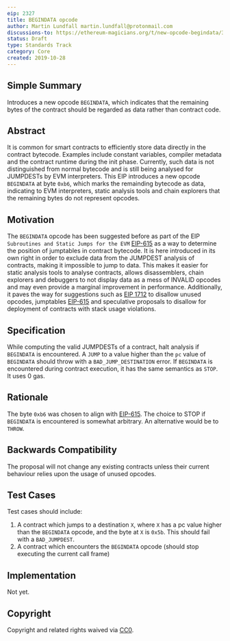 ```yaml
---
eip: 2327
title: BEGINDATA opcode
author: Martin Lundfall martin.lundfall@protonmail.com
discussions-to: https://ethereum-magicians.org/t/new-opcode-begindata/3727
status: Draft
type: Standards Track
category: Core
created: 2019-10-28
---
```


## Simple Summary
<!--"If you can't explain it simply, you don't understand it well enough." Provide a simplified and layman-accessible explanation of the EIP.-->
Introduces a new opcode `BEGINDATA`, which indicates that the remaining bytes of the contract should be regarded as data rather than contract code.

## Abstract
<!--A short (~200 word) description of the technical issue being addressed.-->
It is common for smart contracts to efficiently store data directly in the contract bytecode. Examples include constant variables, compiler metadata and the contract runtime during the init phase. Currently, such data is not distinguished from normal bytecode and is still being analysed for JUMPDESTs by EVM interpreters. This EIP introduces a new opcode `BEGINDATA` at byte `0xb6`, which marks the remainding bytecode as data, indicating to EVM interpreters, static analysis tools and chain explorers that the remaining bytes do not represent opcodes.

## Motivation
<!--The motivation is critical for EIPs that want to change the Ethereum protocol. It should clearly explain why the existing protocol specification is inadequate to address the problem that the EIP solves. EIP submissions without sufficient motivation may be rejected outright.-->
The `BEGINDATA` opcode has been suggested before as part of the EIP `Subroutines and Static Jumps for the EVM` [EIP-615](https://github.com/ethereum/EIPs/blob/master/EIPS/eip-615.md) as a way to determine the position of jumptables in contract bytecode. It is here introduced in its own right in order to exclude data from the JUMPDEST analysis of contracts, making it impossible to jump to data. This makes it easier for static analysis tools to analyse contracts, allows disassemblers, chain explorers and debuggers to not display data as a mess of INVALID opcodes and may even provide a marginal improvement in performance. Additionally, it paves the way for suggestions such as [EIP 1712](https://github.com/ethereum/EIPs/pull/1712) to disallow unused opcodes, jumptables [EIP-615](https://github.com/ethereum/EIPs/blob/master/EIPS/eip-615.md) and speculative proposals to disallow for deployment of contracts with stack usage violations.

## Specification
<!--The technical specification should describe the syntax and semantics of any new feature. The specification should be detailed enough to allow competing, interoperable implementations for any of the current Ethereum platforms (go-ethereum, parity, cpp-ethereum, ethereumj, ethereumjs, and [others](https://github.com/ethereum/wiki/wiki/Clients)).-->
While computing the valid JUMPDESTs of a contract, halt analysis if `BEGINDATA` is encountered. A `JUMP` to a value higher than the `pc` value of `BEGINDATA` should throw with a `BAD_JUMP_DESTINATION` error.
If `BEGINDATA` is encountered during contract execution, it has the same semantics as `STOP`. It uses 0 gas.

## Rationale
<!--The rationale fleshes out the specification by describing what motivated the design and why particular design decisions were made. It should describe alternate designs that were considered and related work, e.g. how the feature is supported in other languages. The rationale may also provide evidence of consensus within the community, and should discuss important objections or concerns raised during discussion.-->
The byte `0xb6` was chosen to align with [EIP-615](https://github.com/ethereum/EIPs/blob/master/EIPS/eip-615.md). 
The choice to STOP if `BEGINDATA` is encountered is somewhat arbitrary. An alternative would be to `THROW`.

## Backwards Compatibility
<!--All EIPs that introduce backwards incompatibilities must include a section describing these incompatibilities and their severity. The EIP must explain how the author proposes to deal with these incompatibilities. EIP submissions without a sufficient backwards compatibility treatise may be rejected outright.-->
The proposal will not change any existing contracts unless their current behaviour relies upon the usage of unused opcodes.

## Test Cases
<!--Test cases for an implementation are mandatory for EIPs that are affecting consensus changes. Other EIPs can choose to include links to test cases if applicable.-->
Test cases should include:
1) A contract which jumps to a destination `X`, where `X` has a pc value higher than the `BEGINDATA` opcode, and the byte at `X` is `0x5b`. This should fail with a `BAD_JUMPDEST`.
2) A contract which encounters the `BEGINDATA` opcode (should stop executing the current call frame)

## Implementation
<!--The implementations must be completed before any EIP is given status "Final", but it need not be completed before the EIP is accepted. While there is merit to the approach of reaching consensus on the specification and rationale before writing code, the principle of "rough consensus and running code" is still useful when it comes to resolving many discussions of API details.-->
Not yet.

## Copyright
Copyright and related rights waived via [CC0](https://creativecommons.org/publicdomain/zero/1.0/).
